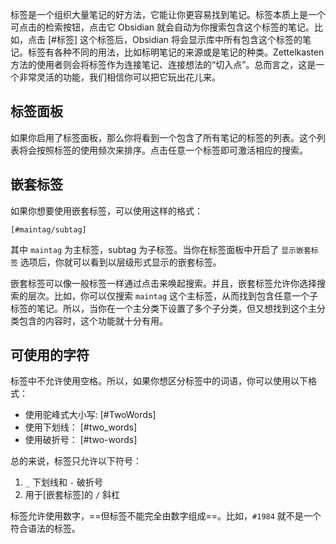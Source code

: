标签是一个组织大量笔记的好方法，它能让你更容易找到笔记。标签本质上是一个可点击的检索按钮，点击它 Obsidian 就会自动为你搜索包含这个标签的笔记。比如，点击 [\#标签] 这个标签后，Obsidian 将会显示库中所有包含这个标签的笔记。标签有各种不同的用法，比如标明笔记的来源或是笔记的种类。Zettelkasten 方法的使用者则会将标签作为连接笔记、连接想法的“切入点”。总而言之，这是一个非常灵活的功能，我们相信你可以把它玩出花儿来。

## 标签面板

如果你启用了标签面板，那么你将看到一个包含了所有笔记的标签的列表。这个列表将会按照标签的使用频次来排序。点击任意一个标签即可激活相应的搜索。

## 嵌套标签

如果你想要使用嵌套标签，可以使用这样的格式：

`[#maintag/subtag]`

其中 `maintag` 为主标签，subtag 为子标签。当你在标签面板中开启了 `显示嵌套标签` 选项后，你就可以看到以层级形式显示的嵌套标签。

嵌套标签可以像一般标签一样通过点击来唤起搜索。并且，嵌套标签允许你选择搜索的层次。比如，你可以仅搜索 `maintag` 这个主标签，从而找到包含任意一个子标签的笔记。所以，当你在一个主分类下设置了多个子分类，但又想找到这个主分类包含的内容时，这个功能就十分有用。

## 可使用的字符

标签中不允许使用空格。所以，如果你想区分标签中的词语，你可以使用以下格式：

- 使用驼峰式大小写: [\#TwoWords]
- 使用下划线： [\#two_words]
- 使用破折号： [\#two-words]

总的来说，标签只允许以下符号：

1. `_` 下划线和 `-` 破折号
2. 用于[嵌套标签]的 `/` 斜杠

标签允许使用数字，==但标签不能完全由数字组成==。比如，`#1984` 就不是一个符合语法的标签。